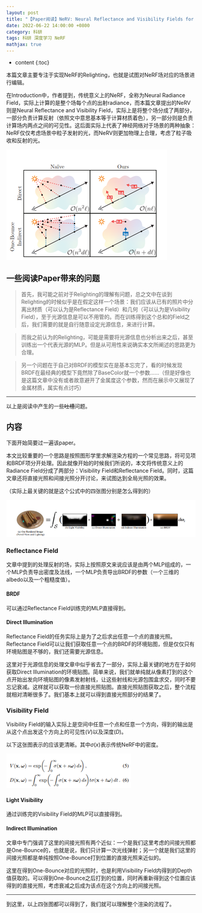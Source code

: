 ```yaml
---
layout: post
title: "【Paper阅读】NeRV: Neural Reflectance and Visibility Fields for Relighting and View Synthesis"
date: 2022-06-22 14:00:00 +0800
category: 科研
tags: 科研 深度学习 NeRF
mathjax: true
---
```


* content
{:toc}

本篇文章主要专注于实现NeRF的Relighting，也就是试图对NeRF场对应的场景进行编辑。

在Introduction中，作者提到，传统意义上的NeRF，全称为Neural Radiance Field，实际上计算的是整个场每个点的出射radiance，而本篇文章提出的NeRV则是Neural Reflectance and Visibility Field，实际上是将整个场分成了两部分，一部分负责计算反射（依照文中意思基本等于计算材质着色），另一部分则是负责计算场内两点之间的可见性。这后面实际上代表了神经网络对于场景的两种抽象：NeRF仅仅考虑场景中粒子发射的光，而NeRV则更加物理上合理，考虑了粒子吸收和反射的光。





![picture 1](/img/2022-06-22-NeRV-20220622173728.png)  

## 一些阅读Paper带来的问题

> 首先，我可能之前对于Relighting的理解有问题，总之文中在谈到Relighting的时候似乎是在假定这样一个场景：我们应该从已有的照片中分离出材质（可以认为是Reflectance Field）和几何（可以认为是Visibility Field），至于光源信息是可以不用管的。而在训练得到这个总和的Field之后，我们需要的就是自行随意设定光源信息，来进行计算。

> 而我之前认为的Relighting，可能是需要将光源信息也分析出来之后，甚至训练出一个代表光源的MLP。但是从可用性来说确实本文所阐述的思路更为合理。

> 另一个问题在于自己对BRDF的模型实在是基本忘完了，看的时候发现BRDF在最经典的模型下竟然除了BaseColor就一个参数……（但是好像也是这篇文章中没有或者故意避开了金属度这个参数，然而在展示中又展现了金属材质，属实有点讨巧）

---

以上是阅读中产生的一些~~吐槽~~问题。


## 内容

下面开始简要过一遍该paper。

本文比较重要的一个思路是按照图形学里求解渲染方程的一个常见思路，将可见项和BRDF项分开处理。因此就像开始的时候我们所说的，本文将传统意义上的Radiance Field分成了两部分：Visibility Field和Reflectance Field。同时，这篇文章还将直接光照和间接光照分开讨论，来试图达到全局光照的效果。

（实际上最关键的就是这个公式中的四张图分别是怎么得到的）

![picture 2](/img/2022-06-22-NeRV-20220623122255.png)  


### Reflectance Field

文章中提到的处理反射的场，实际上按照原文来说应该是由两个MLP组成的，一个MLP负责导出密度及法线，一个MLP负责导出BRDF的参数（一个三维的albedo以及一个粗糙度值）。

#### BRDF

可以通过Reflectance Field训练完的MLP直接得到。

#### Direct Illumination

Reflectance Field的任务实际上是为了之后求出任意一个点的直接光照。Reflectance Field可以让我们获取任意一个点的BRDF的环境贴图，但是仅仅只有环境贴图是不够的，我们还需要光源信息。

这里对于光源信息的处理文章中似乎省去了一部分，实际上最关键的地方在于如何获取Direct Illumination的环境贴图。简单来说，我们就单纯就从像素打到的这个点开始出发向环境贴图的像素发射射线，让这些射线和光源包围盒求交，同时不要忘记衰减。这样就可以获取一份直接光照贴图。直接光照贴图获取之后，整个流程就相对清晰很多了。我们基本上就可以得到直接光照部分的结果了。


### Visibility Field

Visibility Field的输入实际上是空间中任意一个点和任意一个方向，得到的输出是从这个点出发这个方向上的可见性($V$)以及深度($D$)。

以下这张图表示的应该更清晰。其中$\sigma(x)$表示传统NeRF中的密度。

![picture 1](/img/2022-06-22-NeRV-20220623121401.png)  

#### Light Visibility

通过训练完的Visibility Field的MLP可以直接得到。

#### Indirect Illumination

文章中专门强调了这里的间接光照有两个近似：一个是我们这里考虑的间接光照都是One-Bounce的，也就是说，我们只计算一次光线弹射；另一个就是我们这里的间接光照都是单纯按照One-Bounce打到位置的直接光照来近似的。

这里在得到One-Bounce对应的光照时，也是利用Visibility Field内得到的Depth值获取的。可以得到One-Bounce之后打到的位置，同时再重新得到这个位置应该得到的直接光照，考虑衰减之后成为该点在这个方向上的间接光照。


---

到这里，以上四张图都可以得到了，我们就可以理解整个渲染的流程了。